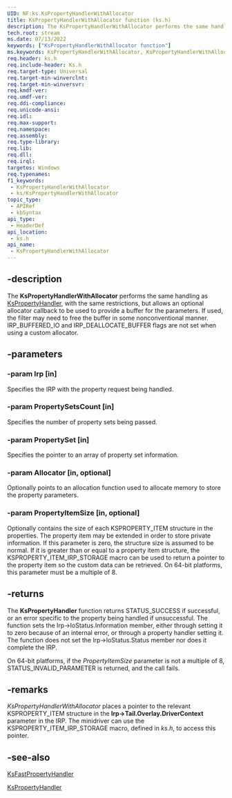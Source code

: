 ```yaml
---
UID: NF:ks.KsPropertyHandlerWithAllocator
title: KsPropertyHandlerWithAllocator function (ks.h)
description: The KsPropertyHandlerWithAllocator performs the same handling as KsPropertyHandler, with the same restrictions, but allows an optional allocator callback to be used to provide a buffer for the parameters.
tech.root: stream
ms.date: 07/13/2022
keywords: ["KsPropertyHandlerWithAllocator function"]
ms.keywords: KsPropertyHandlerWithAllocator, KsPropertyHandlerWithAllocator function [Streaming Media Devices], ks/KsPropertyHandlerWithAllocator, ksfunc_bad2a764-641a-4f28-a7e6-7d9a03d300f3.xml, stream.kspropertyhandlerwithallocator
req.header: ks.h
req.include-header: Ks.h
req.target-type: Universal
req.target-min-winverclnt: 
req.target-min-winversvr: 
req.kmdf-ver: 
req.umdf-ver: 
req.ddi-compliance: 
req.unicode-ansi: 
req.idl: 
req.max-support: 
req.namespace: 
req.assembly: 
req.type-library: 
req.lib: 
req.dll: 
req.irql: 
targetos: Windows
req.typenames: 
f1_keywords:
 - KsPropertyHandlerWithAllocator
 - ks/KsPropertyHandlerWithAllocator
topic_type:
 - APIRef
 - kbSyntax
api_type:
 - HeaderDef
api_location:
 - ks.h
api_name:
 - KsPropertyHandlerWithAllocator
---
```


## -description

The **KsPropertyHandlerWithAllocator** performs the same handling as [KsPropertyHandler](/windows-hardware/drivers/ddi/ks/nf-ks-kspropertyhandler), with the same restrictions, but allows an optional allocator callback to be used to provide a buffer for the parameters. If used, the filter may need to free the buffer in some nonconventional manner. IRP_BUFFERED_IO and IRP_DEALLOCATE_BUFFER flags are not set when using a custom allocator.

## -parameters

### -param Irp [in]

Specifies the IRP with the property request being handled.

### -param PropertySetsCount [in]

Specifies the number of property sets being passed.

### -param PropertySet [in]

Specifies the pointer to an array of property set information.

### -param Allocator [in, optional]

Optionally points to an allocation function used to allocate memory to store the property parameters.

### -param PropertyItemSize [in, optional]

Optionally contains the size of each KSPROPERTY_ITEM structure in the properties. The property item may be extended in order to store private information. If this parameter is zero, the structure size is assumed to be normal. If it is greater than or equal to a property item structure, the KSPROPERTY_ITEM_IRP_STORAGE macro can be used to return a pointer to the property item so the custom data can be retrieved. On 64-bit platforms, this parameter must be a multiple of 8.

## -returns

The **KsPropertyHandler** function returns STATUS_SUCCESS if successful, or an error specific to the property being handled if unsuccessful. The function sets the Irp->IoStatus.Information member, either through setting it to zero because of an internal error, or through a property handler setting it. The function does not set the lrp->IoStatus.Status member nor does it complete the IRP.

On 64-bit platforms, if the *PropertyItemSize* parameter is not a multiple of 8, STATUS_INVALID_PARAMETER is returned, and the call fails.

## -remarks

*KsPropertyHandlerWithAllocator* places a pointer to the relevant KSPROPERTY_ITEM structure in the **Irp->Tail.Overlay.DriverContext** parameter in the IRP. The minidriver can use the KSPROPERTY_ITEM_IRP_STORAGE macro, defined in *ks.h*, to access this pointer.

## -see-also

[KsFastPropertyHandler](/windows-hardware/drivers/ddi/ks/nf-ks-ksfastpropertyhandler)

[KsPropertyHandler](/windows-hardware/drivers/ddi/ks/nf-ks-kspropertyhandler)
